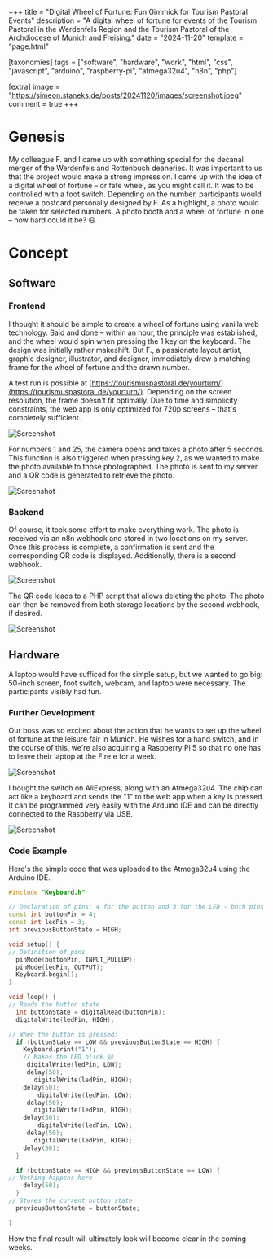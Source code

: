 +++
title = "Digital Wheel of Fortune: Fun Gimmick for Tourism Pastoral Events"
description = "A digital wheel of fortune for events of the Tourism Pastoral in the Werdenfels Region and the Tourism Pastoral of the Archdiocese of Munich and Freising."
date = "2024-11-20"
template = "page.html"

[taxonomies]
tags = ["software", "hardware", "work", "html", "css", "javascript", "arduino", "raspberry-pi", "atmega32u4", "n8n", "php"]

[extra]
image = "https://simeon.staneks.de/posts/20241120/images/screenshot.jpeg"
comment =  true
+++

# Genesis

My colleague F. and I came up with something special for the decanal merger of the Werdenfels and Rottenbuch deaneries. It was important to us that the project would make a strong impression. I came up with the idea of a digital wheel of fortune – or fate wheel, as you might call it. It was to be controlled with a foot switch. Depending on the number, participants would receive a postcard personally designed by F. As a highlight, a photo would be taken for selected numbers. A photo booth and a wheel of fortune in one – how hard could it be? 😃

# Concept

## Software

### Frontend

I thought it should be simple to create a wheel of fortune using vanilla web technology. Said and done – within an hour, the principle was established, and the wheel would spin when pressing the 1 key on the keyboard. The design was initially rather makeshift. But F., a passionate layout artist, graphic designer, illustrator, and designer, immediately drew a matching frame for the wheel of fortune and the drawn number.

A test run is possible at [https://tourismuspastoral.de/yourturn/](https://tourismuspastoral.de/yourturn/). Depending on the screen resolution, the frame doesn't fit optimally. Due to time and simplicity constraints, the web app is only optimized for 720p screens – that's completely sufficient.

![Screenshot](images/screenshot.jpeg)

For numbers 1 and 25, the camera opens and takes a photo after 5 seconds. This function is also triggered when pressing key 2, as we wanted to make the photo available to those photographed. The photo is sent to my server and a QR code is generated to retrieve the photo.

![Screenshot](images/screenshot1.jpeg)

### Backend

Of course, it took some effort to make everything work. The photo is received via an n8n webhook and stored in two locations on my server. Once this process is complete, a confirmation is sent and the corresponding QR code is displayed. Additionally, there is a second webhook.

![Screenshot](images/screenshot2.png)

The QR code leads to a PHP script that allows deleting the photo. The photo can then be removed from both storage locations by the second webhook, if desired.

![Screenshot](images/screenshot3.jpg)

## Hardware

A laptop would have sufficed for the simple setup, but we wanted to go big: 50-inch screen, foot switch, webcam, and laptop were necessary. The participants visibly had fun.

### Further Development

Our boss was so excited about the action that he wants to set up the wheel of fortune at the leisure fair in Munich. He wishes for a hand switch, and in the course of this, we're also acquiring a Raspberry Pi 5 so that no one has to leave their laptop at the F.re.e for a week.

![Screenshot](images/hardware.jpeg)

I bought the switch on AliExpress, along with an Atmega32u4. The chip can act like a keyboard and sends the "1" to the web app when a key is pressed. It can be programmed very easily with the Arduino IDE and can be directly connected to the Raspberry via USB.

![Screenshot](images/hardware1.jpeg)


### Code Example

Here's the simple code that was uploaded to the Atmega32u4 using the Arduino IDE.

```cpp
#include "Keyboard.h"

// Declaration of pins: 4 for the button and 3 for the LED - both pins must of course be connected to ground
const int buttonPin = 4;
const int ledPin = 3;
int previousButtonState = HIGH;

void setup() {
// Definition of pins
  pinMode(buttonPin, INPUT_PULLUP);
  pinMode(ledPin, OUTPUT);
  Keyboard.begin();
}

void loop() {
// Reads the button state
  int buttonState = digitalRead(buttonPin);
  digitalWrite(ledPin, HIGH);

// When the button is pressed:
  if (buttonState == LOW && previousButtonState == HIGH) {
    Keyboard.print("1");
    // Makes the LED blink 😃
     digitalWrite(ledPin, LOW);
     delay(50);
       digitalWrite(ledPin, HIGH);
    delay(50);
        digitalWrite(ledPin, LOW);
     delay(50);
       digitalWrite(ledPin, HIGH);
    delay(50);
        digitalWrite(ledPin, LOW);
     delay(50);
       digitalWrite(ledPin, HIGH);
    delay(50);
  }

  if (buttonState == HIGH && previousButtonState == LOW) {
// Nothing happens here
    delay(50);
  }
// Stores the current button state
  previousButtonState = buttonState;

}
```

How the final result will ultimately look will become clear in the coming weeks.